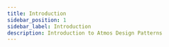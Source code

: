 ```yaml
---
title: Introduction
sidebar_position: 1
sidebar_label: Introduction
description: Introduction to Atmos Design Patterns
---
```

